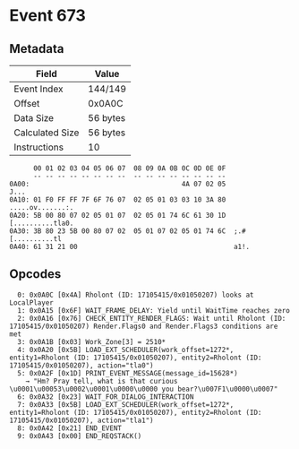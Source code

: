 # Event 673

## Metadata

| Field           | Value    |
|-----------------|----------|
| Event Index     | 144/149  |
| Offset          | 0x0A0C   |
| Data Size       | 56 bytes |
| Calculated Size | 56 bytes |
| Instructions    | 10       |

```
      00 01 02 03 04 05 06 07  08 09 0A 0B 0C 0D 0E 0F
      -- -- -- -- -- -- -- --  -- -- -- -- -- -- -- --
0A00:                                      4A 07 02 05              J...
0A10: 01 F0 FF FF 7F 6F 76 07  02 05 01 03 03 10 3A 80  .....ov.......:.
0A20: 5B 00 80 07 02 05 01 07  02 05 01 74 6C 61 30 1D  [..........tla0.
0A30: 3B 80 23 5B 00 80 07 02  05 01 07 02 05 01 74 6C  ;.#[..........tl
0A40: 61 31 21 00                                       a1!.            
```

## Opcodes

```
  0: 0x0A0C [0x4A] Rholont (ID: 17105415/0x01050207) looks at LocalPlayer
  1: 0x0A15 [0x6F] WAIT_FRAME_DELAY: Yield until WaitTime reaches zero
  2: 0x0A16 [0x76] CHECK_ENTITY_RENDER_FLAGS: Wait until Rholont (ID: 17105415/0x01050207) Render.Flags0 and Render.Flags3 conditions are met
  3: 0x0A1B [0x03] Work_Zone[3] = 2510*
  4: 0x0A20 [0x5B] LOAD_EXT_SCHEDULER(work_offset=1272*, entity1=Rholont (ID: 17105415/0x01050207), entity2=Rholont (ID: 17105415/0x01050207), action="tla0")
  5: 0x0A2F [0x1D] PRINT_EVENT_MESSAGE(message_id=15628*)
    → "Hm? Pray tell, what is that curious \u0001\u00053\u0002\u0001\u0000\u0000 you bear?\u007F1\u0000\u0007"
  6: 0x0A32 [0x23] WAIT_FOR_DIALOG_INTERACTION
  7: 0x0A33 [0x5B] LOAD_EXT_SCHEDULER(work_offset=1272*, entity1=Rholont (ID: 17105415/0x01050207), entity2=Rholont (ID: 17105415/0x01050207), action="tla1")
  8: 0x0A42 [0x21] END_EVENT
  9: 0x0A43 [0x00] END_REQSTACK()
```
